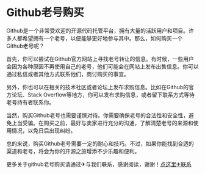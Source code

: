 # Github老号购买

Github是一个非常受欢迎的开源代码托管平台，拥有大量的活跃用户和项目。许多人都希望拥有一个老号，以便能够更好地参与其中。那么，如何购买一个Github老号呢？

首先，你可以尝试在Github官方网站上寻找老号转让的信息。有时候，一些用户会因为各种原因不再使用自己的老号，他们可能会在网站上发布出售信息。你可以通过私信或者其他方式联系他们，商讨购买的事宜。

另外，你也可以在相关的技术社区或者论坛上发布求购信息。比如在Github的官方论坛、Stack Overflow等地方，你可以发布求购信息，或者留下联系方式等待老号持有者联系你。

当然，购买Github老号也需要谨慎对待。你需要确保老号的合法性和安全性，避免上当受骗。在购买之前，最好与卖家进行充分的沟通，了解清楚老号的来源和使用情况，以免日后出现纠纷。

总的来说，购买Github老号需要一定的耐心和技巧。不过，如果你能找到合适的渠道和老号，将会为你的开源之旅增添不少乐趣和便利。

更多关于github老号购买请通过✈与我们联系，感谢阅读，谢谢！[点这里✈联系](https://gg.k02.cc)